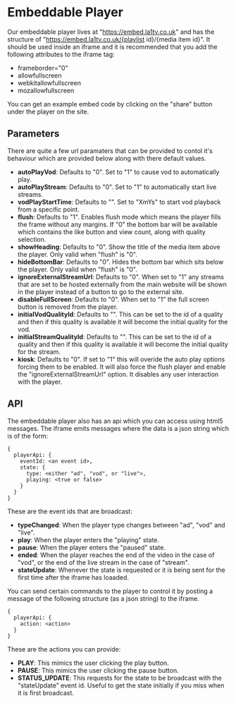 # Embeddable Player
Our embeddable player lives at "https://embed.la1tv.co.uk" and has the structure of "https://embed.la1tv.co.uk/{playlist id}/{media item id}". It should be used inside an iframe and it is recommended that you add the following attributes to the iframe tag:
- frameborder="0"
- allowfullscreen
- webkitallowfullscreen
- mozallowfullscreen

You can get an example embed code by clicking on the "share" button under the player on the site.

## Parameters
There are quite a few url paramaters that can be provided to contol it's behaviour which are provided below along with there default values.
- **autoPlayVod**: Defaults to "0". Set to "1" to cause vod to automatically play.
- **autoPlayStream**: Defaults to "0". Set to "1" to automatically start live streams.
- **vodPlayStartTime**: Defaults to "". Set to "XmYs" to start vod playback from a specific point.
- **flush**: Defaults to "1". Enables flush mode which means the player fills the frame without any margins. If "0" the bottom bar will be available which contains the like button and view count, along with quality selection.
- **showHeading**: Defaults to "0". Show the title of the media item above the player. Only valid when "flush" is "0".
- **hideBottomBar**: Defaults to "0". Hides the bottom bar which sits below the player. Only valid when "flush" is "0".
- **ignoreExternalStreamUrl**: Defaults to "0". When set to "1" any streams that are set to be hosted externally from the main website will be shown in the player instead of a button to go to the external site.
- **disableFullScreen**: Defaults to "0". When set to "1" the full screen button is removed from the player.
- **initialVodQualityId**: Defaults to "". This can be set to the id of a quality and then if this quality is available it will become the initial quality for the vod.
- **initialStreamQualityId**: Defaults to "". This can be set to the id of a quality and then if this quality is available it will become the initial quality for the stream.
- **kiosk**: Defaults to "0". If set to "1" this will overide the auto play options forcing them to be enabled. It will also force the flush player and enable the "ignoreExternalStreamUrl" option. It disables any user interaction with the player.

## API
The embeddable player also has an api which you can access using html5 messages. The iframe emits messages where the data is a json string which is of the form:

    {
      playerApi: {
        eventId: <an event id>,
        state: {
          type: <either "ad", "vod", or "live">,
          playing: <true or false>
        }
      }
    }
    
These are the event ids that are broadcast:
- **typeChanged**: When the player type changes between "ad", "vod" and "live".
- **play**: When the player enters the "playing" state.
- **pause**: When the player enters the "paused" state.
- **ended**: When the player reaches the end of the video in the case of "vod", or the end of the live stream in the case of "stream".
- **stateUpdate**: Whenever the state is requested or it is being sent for the first time after the iframe has loaaded.

You can send certain commands to the player to control it by posting a message of the following structure (as a json string) to the iframe.

    {
      playerApi: {
        action: <action>
      }
    }
  
  These are the actions you can provide:
  - **PLAY**: This mimics the user clicking the play button.
  - **PAUSE**: This mimics the user clicking the pause button.
  - **STATUS_UPDATE**: This requests for the state to be broadcast with the "stateUpdate" event id. Useful to get the state initially if you miss when it is first broadcast.
